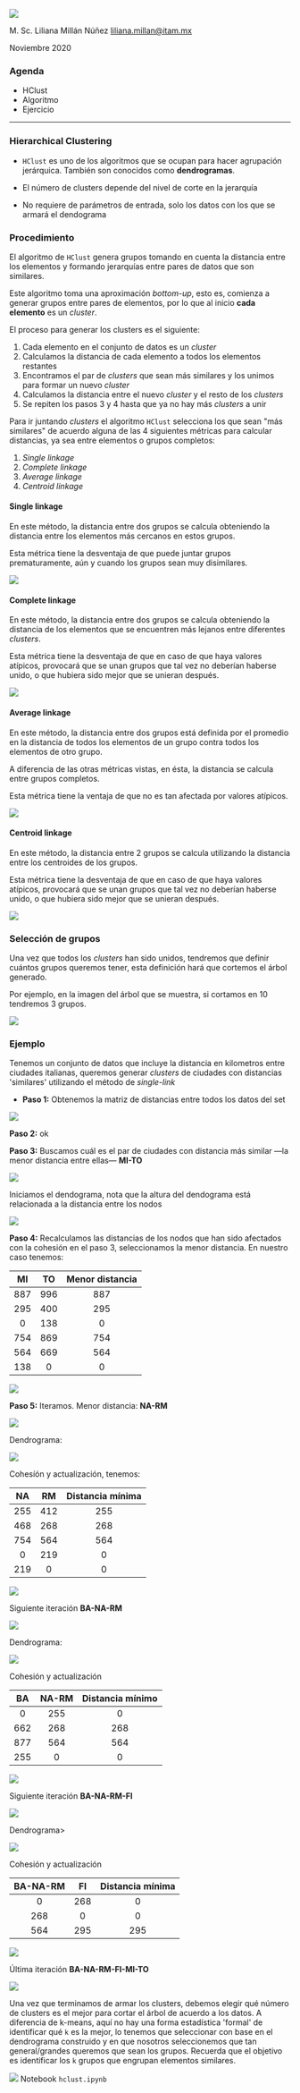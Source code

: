 ![](../../images/itam_logo.png)

M. Sc. Liliana Millán Núñez liliana.millan@itam.mx

Noviembre 2020

### Agenda

+ HClust
+ Algoritmo
+ Ejercicio

****

### Hierarchical Clustering

+ `HClust` es uno de los algoritmos que se ocupan para hacer agrupación jerárquica. También son conocidos como **dendrogramas**.

+ El número de clusters depende del nivel de corte en la jerarquía
+ No requiere de parámetros de entrada, solo los datos con los que se armará el dendograma

### Procedimiento

El algoritmo de `HClust` genera grupos tomando en cuenta la distancia entre los elementos y formando jerarquías entre pares de datos que son similares.

Este algoritmo toma una aproximación *bottom-up*, esto es, comienza a generar grupos entre pares de elementos, por lo que al inicio **cada elemento** es un *cluster*.

El proceso para generar los clusters es el siguiente:

1. Cada elemento en el conjunto de datos es un *cluster*
2. Calculamos la distancia de cada elemento a todos los elementos restantes
3. Encontramos el par de *clusters* que sean más similares y los unimos para formar un nuevo *cluster*
4. Calculamos la distancia entre el nuevo *cluster* y el resto de los *clusters*
5. Se repiten los pasos 3 y 4 hasta que ya no hay más *clusters* a unir

Para ir juntando *clusters* el algoritmo `HClust` selecciona los que sean "más similares" de acuerdo alguna de las 4 siguientes métricas para calcular distancias, ya sea entre elementos o grupos completos:

1. *Single linkage*
2. *Complete linkage*
3. *Average linkage*
4. *Centroid linkage*

#### Single linkage

En este método, la distancia entre dos grupos se calcula obteniendo la distancia entre los elementos más cercanos en estos grupos.

Esta métrica tiene la desventaja de que puede juntar grupos prematuramente, aún y cuando los grupos sean muy disimilares.

![](../../images/single_linkage.png)
<br>

#### Complete linkage

En este método, la distancia entre dos grupos  se calcula obteniendo  la distancia de los elementos que se encuentren más lejanos entre diferentes *clusters*.

Esta métrica tiene la desventaja de que en caso de que haya valores atípicos, provocará que se unan grupos que tal vez no deberían haberse unido, o que hubiera sido mejor que se unieran después.

![](../../images/complete_linkage.png)
<br>

#### Average linkage

En este método, la distancia entre dos grupos está definida por el promedio en la distancia de todos los elementos de un grupo contra todos los elementos de otro grupo.

A diferencia de las otras métricas vistas, en ésta, la distancia se calcula entre grupos completos.

Esta métrica tiene la ventaja de que no es tan afectada por valores atípicos.

![](../../images/average_linkage.png)
<br>

#### Centroid linkage

En este método, la distancia entre 2 grupos se calcula utilizando la distancia entre los centroides de los grupos.

Esta métrica tiene la desventaja de que en caso de que haya valores atípicos, provocará que se unan grupos que tal vez no deberían haberse unido, o que hubiera sido mejor que se unieran después.

![](../../images/centroid_linkage.png)
<br>

### Selección de grupos

Una vez que todos los *clusters* han sido unidos, tendremos que definir cuántos grupos queremos tener, esta definición hará que cortemos el árbol generado.

Por ejemplo, en la imagen del árbol que se muestra, si cortamos en 10 tendremos 3 grupos.

![](../../images/hclust_dendrogram.png)
<br>

### Ejemplo

Tenemos un conjunto de datos que incluye la distancia en kilometros entre ciudades italianas, queremos generar *clusters* de ciudades con distancias 'similares' utilizando el método de *single-link*

+ **Paso 1:** Obtenemos la matriz de distancias entre todos los datos del set

![](../../images/dendrograma_1.png)
<br>


**Paso 2:** ok

**Paso 3:** Buscamos cuál es el par de ciudades con distancia más similar —la menor distancia entre ellas— **MI-TO**

![](../../images/dendrograma_2.png)
<br>

Iniciamos el dendograma, nota que la altura del dendograma está relacionada a la distancia entre los nodos

![](../../images/dendrograma_graph_1.png)
<br>

**Paso 4:** Recalculamos las distancias de los nodos que han sido afectados con la cohesión en el paso 3, seleccionamos la menor distancia. En nuestro caso tenemos:

|MI|TO|Menor distancia|
|:--:|:---:|:--:|
|887|996|887|
|295|400|295|
|0|138|0|
|754|869|754|
|564|669|564|
|138|0|0|


![](../../images/dendrograma_3.png)
<br>

**Paso 5:** Iteramos. Menor distancia: **NA-RM**

![](../../images/dendrograma_4.png)
<br>

Dendrograma:

![](../../images/dendrograma_graph_2.png)
<br>

Cohesíón y actualización, tenemos:

|NA|RM|Distancia mínima|
|:--:|:--:|:--:|
|255|412|255|
|468|268|268|
|754|564|564|
|0|219|0|
|219|0|0|

![](../../images/dendrograma_5.png)
<br>

Siguiente iteración **BA-NA-RM**

![](../../images/dendrograma_6.png)
<br>

Dendrograma:

![](../../images/dendrograma_graph_3.png)
<br>

Cohesión y actualización

|BA|NA-RM|Distancia mínimo|
|:--:|:--:|:--:|
|0|255|0|
|662|268|268|
|877|564|564|
|255|0|0|

![](../../images/dendrograma_7.png)
<br>

Siguiente iteración **BA-NA-RM-FI**

![](../../images/dendrograma_8.png)
<br>

Dendrograma>

![](../../images/dendrograma_graph_4.png)
<br>

Cohesión y actualización

|BA-NA-RM|FI|Distancia mínima|
|:--:|:--:|:--:|
|0|268|0|
|268|0|0|
|564|295|295|

![](../../images/dendrograma_9.png)
<br>

Última iteración **BA-NA-RM-FI-MI-TO**

![](../../images/dendrograma_graph_5.png)
<br>

Una vez que terminamos de armar los clusters, debemos elegir qué número de clusters es el mejor para cortar el árbol de acuerdo a los datos. A diferencia de k-means, aquí no hay una forma estadística 'formal' de identificar qué `k` es la mejor, lo tenemos que seleccionar con base en el dendrograma construido y en que nosotros seleccionemos que tan general/grandes queremos que sean los grupos. Recuerda que el objetivo es identificar los `k` grupos que engrupan elementos similares.


![](../../images/pointer.png) Notebook `hclust.ipynb`
